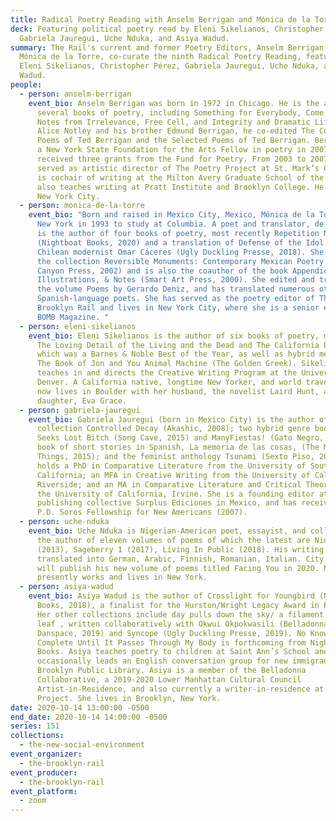 ```yaml
---
title: Radical Poetry Reading with Anselm Berrigan and Mónica de la Torre
deck: Featuring political poetry read by Eleni Sikelianos, Christopher Pérez,
  Gabriela Jauregui, Uche Nduka, and Asiya Wadud.
summary: The Rail's current and former Poetry Editors, Anselm Berrigan and
  Mónica de la Torre, co-curate the ninth Radical Poetry Reading, featuring
  Eleni Sikelianos, Christopher Pérez, Gabriela Jauregui, Uche Nduka, and Asiya
  Wadud.
people:
  - person: anselm-berrigan
    event_bio: Anselm Berrigan was born in 1972 in Chicago. He is the author of
      several books of poetry, including Something for Everybody, Come in Alone,
      Notes from Irrelevance, Free Cell, and Integrity and Dramatic Life. With
      Alice Notley and his brother Edmund Berrigan, he co-edited The Collected
      Poems of Ted Berrigan and the Selected Poems of Ted Berrigan. Berrigan was
      a New York State Foundation for the Arts Fellow in poetry in 2007 and has
      received three grants from the Fund for Poetry. From 2003 to 2007, he
      served as artistic director of The Poetry Project at St. Mark’s Church. He
      is cochair of writing at the Milton Avery Graduate School of the Arts and
      also teaches writing at Pratt Institute and Brooklyn College. He lives in
      New York City.
  - person: monica-de-la-torre
    event_bio: "Born and raised in Mexico City, Mexico, Mónica de la Torre came to
      New York in 1993 to study at Columbia. A poet and translator, de la Torre
      is the author of four books of poetry, most recently Repetition Nineteen
      (Nightboat Books, 2020) and a translation of Defense of the Idol by
      Chilean modernist Omar Cáceres (Ugly Duckling Presse, 2018). She coedited
      the collection Reversible Monuments: Contemporary Mexican Poetry (Copper
      Canyon Press, 2002) and is also the coauthor of the book Appendices,
      Illustrations, & Notes (Smart Art Press, 2000). She edited and translated
      the volume Poems by Gerardo Deniz, and has translated numerous other
      Spanish-language poets. She has served as the poetry editor of The
      Brooklyn Rail and lives in New York City, where she is a senior editor of
      BOMB Magazine. "
  - person: eleni-sikelianos
    event_bio: Eleni Sikelianos is the author of six books of poetry, most recently
      The Loving Detail of the Living and the Dead and The California Poem,
      which was a Barnes & Noble Best of the Year, as well as hybrid memoirs,
      The Book of Jon and You Animal Machine (The Golden Greek). Sikelianos
      teaches in and directs the Creative Writing Program at the University of
      Denver. A California native, longtime New Yorker, and world traveler, she
      now lives in Boulder with her husband, the novelist Laird Hunt, and their
      daughter, Eva Grace.
  - person: gabriela-jauregui
    event_bio: Gabriela Jauregui (born in Mexico City) is the author of the poetry
      collection Controlled Decay (Akashic, 2008); two hybrid genre books, Leash
      Seeks Lost Bitch (Song Cave, 2015) and ManyFiestas! (Gato Negro, 2017); a
      book of short stories in Spanish, La memoria de las cosas, (The Memory of
      Things, 2015); and the feminist anthology Tsunami (Sexto Piso, 2018). She
      holds a PhD in Comparative Literature from the University of Southern
      California; an MFA in Creative Writing from the University of California,
      Riverside; and an MA in Comparative Literature and Critical Theory from
      the University of California, Irvine. She is a founding editor at the
      publishing collective Surplus Ediciones in Mexico, and has received the
      P.D. Soros Fellowship for New Americans (2007).
  - person: uche-nduka
    event_bio: Uche Nduka is Nigerian-American poet, essayist, and collagist. He is
      the author of eleven volumes of poems of which the latest are Nine East
      (2013), Sageberry 1 (2017), Living In Public (2018). His writing has been
      translated into German, Arabic, Finnish, Romanian, Italian. City Lights
      will publish his new volume of poems titled Facing You in 2020. Nduka
      presently works and lives in New York.
  - person: asiya-wadud
    event_bio: Asiya Wadud is the author of Crosslight for Youngbird (Nightboat
      Books, 2018), a finalist for the Hurston/Wright Legacy Award in Poetry.
      Her other collections include day pulls down the sky/ a filament in gold
      leaf , written collaboratively with Okwui Okpokwasili (Belladonna/
      Danspace, 2019) and Syncope (Ugly Duckling Presse, 2019). No Knowledge Is
      Complete Until It Passes Through My Body is forthcoming from Nightboat
      Books. Asiya teaches poetry to children at Saint Ann’s School and
      occasionally leads an English conversation group for new immigrants at the
      Brooklyn Public Library. Asiya is a member of the Belladonna
      Collaborative, a 2019-2020 Lower Manhattan Cultural Council
      Artist-in-Residence, and also currently a writer-in-residence at Danspace
      Project. She lives in Brooklyn, New York.
date: 2020-10-14 13:00:00 -0500
end_date: 2020-10-14 14:00:00 -0500
series: 151
collections:
  - the-new-social-environment
event_organizer:
  - the-brooklyn-rail
event_producer:
  - the-brooklyn-rail
event_platform:
  - zoom
---
```

